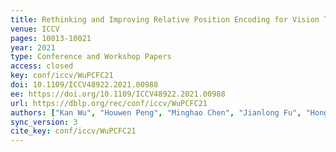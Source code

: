 ```yaml
---
title: Rethinking and Improving Relative Position Encoding for Vision Transformer.
venue: ICCV
pages: 10013-10021
year: 2021
type: Conference and Workshop Papers
access: closed
key: conf/iccv/WuPCFC21
doi: 10.1109/ICCV48922.2021.00988
ee: https://doi.org/10.1109/ICCV48922.2021.00988
url: https://dblp.org/rec/conf/iccv/WuPCFC21
authors: ["Kan Wu", "Houwen Peng", "Minghao Chen", "Jianlong Fu", "Hongyang Chao"]
sync_version: 3
cite_key: conf/iccv/WuPCFC21
---
```

